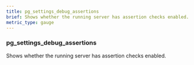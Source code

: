 ```yaml
---
title: pg_settings_debug_assertions
brief: Shows whether the running server has assertion checks enabled.
metric_type: gauge
---
```

### pg_settings_debug_assertions

Shows whether the running server has assertion checks enabled.